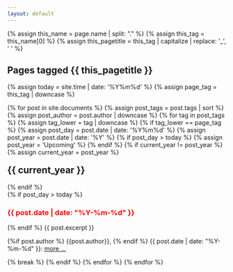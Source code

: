 ```yaml
---
layout: default
---
```


{% assign this_name = page.name | split: "." %}
{% assign this_tag = this_name[0] %}
{% assign this_pagetitle = this_tag  | capitalize | replace: '_', ' ' %}

## Pages tagged {{ this_pagetitle  }}

{% assign today = site.time | date: '%Y%m%d' %}
{% assign page_tag = this_tag | downcase %}

{% for post in site.documents %}
  {% assign post_tags = post.tags | sort %}
  {% assign post_author = post.author | downcase %}
  {% for tag in post_tags %}
    {% assign tag_lower = tag | downcase %}
   {% if tag_lower == page_tag %}
      {% assign post_day = post.date | date: '%Y%m%d' %}
      {% assign post_year = post.date | date: '%Y' %}
      {% if post_day > today %}
        {% assign post_year = 'Upcoming' %}
      {% endif %}
      {% if current_year != post_year %}
        {% assign current_year = post_year %}
<h2 id="y{{post.date | date: "%Y"}}" style="margin-top: 20px;">{{ current_year }}</h2>
      {% endif %}
<div class="excerpt">
      {% if post_day > today %}
  <h3 style="color: red">{{ post.date | date: "%Y-%m-%d" }}</h3>
      {% endif %}
{{ post.excerpt }}
  <p class="footnote">
      {%if post.author %}
{{post.author}}, 
      {% endif %}
{{ post.date | date: "%Y-%m-%d" }}: <a href="{{ post.url | relative_url }}">more ...</a>
  </p>
</div>
      {% break %}
    {% endif %}
  {% endfor %}
{% endfor %}
